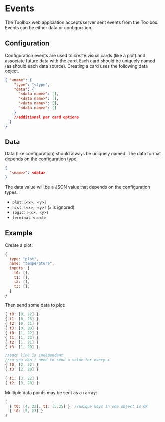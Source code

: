 # Events

The Toolbox web applciation accepts server sent events from the Toolbox. Events can be either data or configuration.

## Configuration

Configuration events are used to create visual cards (like a plot) and associate future data with the card. Each card should be uniquely named (as should each data source). Creating a card uses the following data object.

```json
{ "<name": {
    "type": "<type",
    "data": {
      "<data name>": [],
      "<data name>": [],
      "<data name>": [],
      "<data name>": []
    }
    //additional per card options
  }
}
```

## Data

Data (like configuration) should always be uniquely named. The data format depends on the configuration type.


```json
{
  "<name>": <data>
}
```

The data value will be a JSON value that depends on the configuration types.


- `plot`: `[<x>, <y>]`
- `hist`: `[<x>, <y>]` (`x` is ignored)
- `logic`: `[<x>, <y>]`
- `terminal`: `<text>`





## Example

Create a plot:

```javascript
{
  type: "plot",
  name: "temperature",
  inputs: {
    t0: [],
    t1: [],
    t2: [],
    t3: [],
  }
}
```

Then send some data to plot:

```javascript
{ t0: [0, 22] }
{ t1: [0, 23] }
{ t2: [0, 21] }
{ t3: [0, 20] }
{ t0: [1, 22] }
{ t1: [1, 23] }
{ t2: [1, 21] }
{ t3: [1, 20] }

//each line is independent
//so you don't need to send a value for every x
{ t0: [2, 22] }
{ t3: [2, 20] }

{ t1: [3, 22] }
{ t2: [3, 20] }
```

Multiple data points may be sent as an array:

```javascript
[
  { t0: [4, 22], t1: [5,25] }, //unique keys in one object is OK
  { t0: [5, 23] }
]
```